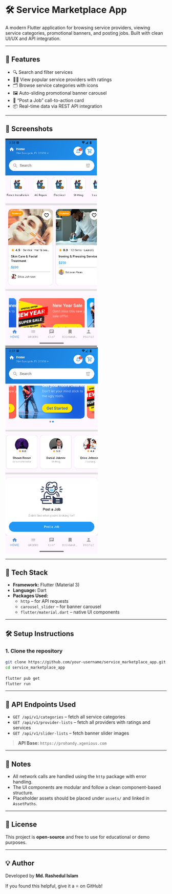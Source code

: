 # 🛠️ Service Marketplace App

A modern Flutter application for browsing service providers, viewing service categories, promotional banners, and posting jobs. Built with clean UI/UX and API integration.

---

## 🚀 Features

- 🔍 Search and filter services  
- 🧑‍🔧 View popular service providers with ratings  
- 🗂️ Browse service categories with icons  
- 🖼️ Auto-sliding promotional banner carousel  
- 🧾 “Post a Job” call-to-action card  
- 📦 Real-time data via REST API integration  

---

## 📱 Screenshots

![Home UI](screenshort/home_ui.png) 
![Home UI](screenshort/bottom_ui.png) 

---

## 🧰 Tech Stack

- **Framework:** Flutter (Material 3)  
- **Language:** Dart  
- **Packages Used:**  
  - `http` – for API requests  
  - `carousel_slider` – for banner carousel  
  - `flutter/material.dart` – native UI components  

---

## 🛠️ Setup Instructions

### 1. Clone the repository

```bash
git clone https://github.com/your-username/service_marketplace_app.git
cd service_marketplace_app

flutter pub get
flutter run
```

---

## 🔗 API Endpoints Used

- `GET /api/v1/categories` – fetch all service categories  
- `GET /api/v1/provider-lists` – fetch all providers with ratings and services  
- `GET /api/v1/slider-lists` – fetch banner slider images  

> **API Base:** `https://prohandy.xgenious.com`

---

## 🧪 Notes

- All network calls are handled using the `http` package with error handling.  
- The UI components are modular and follow a clean component-based structure.  
- Placeholder assets should be placed under `assets/` and linked in `AssetPaths`.

---

## 📄 License

This project is **open-source** and free to use for educational or demo purposes.

---

## 💡 Author

Developed by **Md. Rashedul Islam**

If you found this helpful, give it a ⭐ on GitHub!
